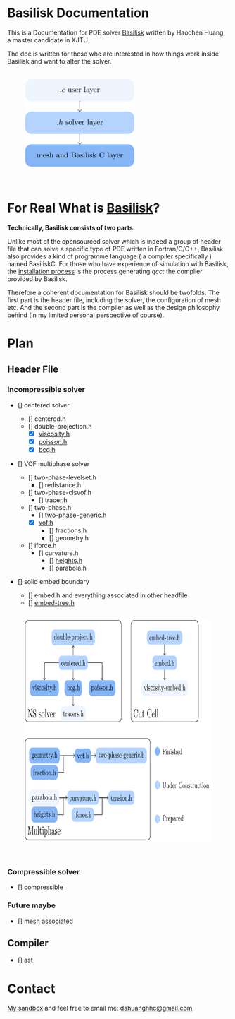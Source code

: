 # Basilisk Documentation
This is a Documentation for PDE solver [Basilisk](http://basilisk.fr/) written by Haochen Huang, a master candidate in XJTU.

The doc is written for those who are interested in how things work inside Basilisk and want to alter the solver.

<figure>
  <br />
  <img src="readmeimage/layer.png" height="200">
  <figcaption>
  </figcaption>
  <br /> <br />
</figure>

# For Real What is [Basilisk](http://basilisk.fr/)?
**Technically, Basilisk consists of two parts.**

Unlike most of the opensourced solver which is indeed a group of header file that can solve a specific type of PDE written in Fortran/C/C++, Basilisk also provides a kind of programme language ( a compiler specifically ) named BasiliskC. For those who have experience of simulation with Basilisk, the [installation process](http://basilisk.fr/src/INSTALL) is the process generating *qcc*: the complier provided by Basilisk.

Therefore a coherent documentation for Basilisk should be twofolds. The first part is the header file, including the solver, the configuration of mesh etc. And the second part is the compiler as well as the design philosophy behind (in my limited personal perspective of course).  
# Plan
## Header File
### Incompressible solver 
- [] centered solver
	- [] centered.h
	- [] double-projection.h
		- [x] [viscosity.h](./viscosity.h-doc/viscosity_h_Documentation.pdf)
		- [x] [poisson.h](./poisson.h-doc/poisson_h_Documentation.pdf)
		- [x] [bcg.h](./bcg.h-doc/bcg_h_Documentation.pdf)

- [] VOF multiphase solver
	- [] two-phase-levelset.h
		- [] redistance.h
	- [] two-phase-clsvof.h
		- [] tracer.h
	- [] two-phase.h
		- [] two-phase-generic.h
		- [x] [vof.h](./vof.h-doc/vof_h_Documentation.pdf)
			- [] fractions.h
			- [] geometry.h
	- [] iforce.h
		- [] curvature.h
			- [] [heights.h](./heights.h-doc/heights_h_Documentation.pdf)
			- [] parabola.h

- [] solid embed boundary
	- [] embed.h and everything associated in other headfile
	- [] [embed-tree.h](./embed-tree.h-doc/embed_tree_h_Documentation.pdf)

<figure>
  <br />
  <img src="readmeimage/filetree.png" height="500">
  <figcaption>
  </figcaption>
  <br /> <br />
</figure>

### Compressible solver
- [] compressible

### Future maybe
- [] mesh associated

## Compiler
- [] ast

# Contact
[My sandbox](basilisk.fr/sandbox/HCH/README) and feel free to email me: dahuanghhc@gmail.com

